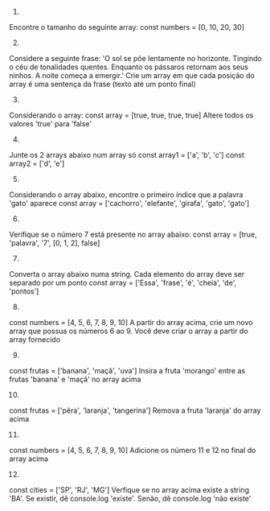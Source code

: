 1) 
Encontre o tamanho do seguinte array:
const numbers = [0, 10, 20, 30]

2)
Considere a seguinte frase:
'O sol se põe lentamente no horizonte. Tingindo o céu de tonalidades quentes. Enquanto os pássaros retornam aos seus ninhos. A noite começa a emergir.'
Crie um array em que cada posição do array é uma sentença da frase (texto até um ponto final)

3) 
Considerando o array:
const array = [true, true, true, true]
Altere todos os valores 'true' para 'false'

4)
Junte os 2 arrays abaixo num array só
const array1 = ['a', 'b', 'c'] 
const array2 = ['d', 'e']

5) 
Considerando o array abaixo, encontre o primeiro índice que a palavra 'gato' aparece
const array = ['cachorro', 'elefante', 'girafa', 'gato', 'gato']

6)
Verifique se o número 7 está presente no array abaixo:
const array = [true, 'palavra', '7', [0, 1, 2], false]

7)
Converta o array abaixo numa string. Cada elemento do array deve ser separado por um ponto
const array = ['Essa', 'frase', 'é', 'cheia', 'de', 'pontos']

8)
const numbers = [4, 5, 6, 7, 8, 9, 10]
A partir do array acima, crie um novo array que possua os números 6 ao 9. Você deve criar o array a partir do array fornecido

9)
const frutas = ['banana', 'maçã', 'uva']
Insira a fruta 'morango' entre as frutas 'banana' e 'maçã' no array acima

10)
const frutas = ['pêra', 'laranja', 'tangerina']
Remova a fruta 'laranja' do array acima

11)
const numbers = [4, 5, 6, 7, 8, 9, 10]
Adicione os número 11 e 12 no final do array acima

12)
const cities = ['SP', 'RJ', 'MG']
Verfique se no array acima existe a string 'BA'. Se existir, dê console.log 'existe'. Senão, dê console.log 'não existe'